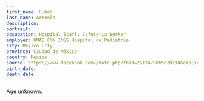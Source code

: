 ```yaml
---
first_name: Rubén
last_name: Arreola
description: 
portrait: 
occupation: Hospital Staff, Cafeteria Worker
employer: UMAE CMN IMSS Hospital de Pediatría
city: Mexico City
province: Ciudad de México
country: Mexico
source: https://www.facebook.com/photo.php?fbid=2517479865020114&amp;set=a.324394310995358&amp;type=3
birth_date: 
death_date: 
---
```


Age unknown.